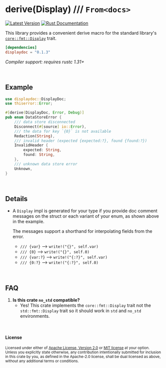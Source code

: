 derive(Display) /// `From<docs>`
===============

[![Latest Version](https://img.shields.io/crates/v/displaydoc.svg)](https://crates.io/crates/displaydoc)
[![Rust Documentation](https://img.shields.io/badge/api-rustdoc-blue.svg)](https://docs.rs/displaydoc)

This library provides a convenient derive macro for the standard library's
[`core::fmt::Display`] trait.

[`core::fmt::Display`]: https://doc.rust-lang.org/std/fmt/trait.Display.html

```toml
[dependencies]
displaydoc = "0.1.3"
```

*Compiler support: requires rustc 1.31+*

<br>

## Example

```rust
use displaydoc::DisplayDoc;
use thiserror::Error;

#[derive(DisplayDoc, Error, Debug)]
pub enum DataStoreError {
    /// data store disconnected
    Disconnect(#[source] io::Error),
    /// the data for key `{0}` is not available
    Redaction(String),
    /// invalid header (expected {expected:?}, found {found:?})
    InvalidHeader {
        expected: String,
        found: String,
    },
    /// unknown data store error
    Unknown,
}
```

<br>

## Details

- A `Display` impl is generated for your type if you provide doc comment
  messages on the struct or each variant of your enum, as shown above in the
  example.

  The messages support a shorthand for interpolating fields from the error.

    - `/// {var}` ⟶ `write!("{}", self.var)`
    - `/// {0}` ⟶ `write!("{}", self.0)`
    - `/// {var:?}` ⟶ `write!("{:?}", self.var)`
    - `/// {0:?}` ⟶ `write!("{:?}", self.0)`

<br>

## FAQ

1. **Is this crate `no_std` compatible?**
    * Yes! This crate implements the `core::fmt::Display` trait not the `std::fmt::Display` trait so it should work in `std` and `no_std` environments.

<br>

#### License

<sup>
Licensed under either of <a href="LICENSE-APACHE">Apache License, Version
2.0</a> or <a href="LICENSE-MIT">MIT license</a> at your option.
</sup>

<br>

<sub>
Unless you explicitly state otherwise, any contribution intentionally submitted
for inclusion in this crate by you, as defined in the Apache-2.0 license, shall
be dual licensed as above, without any additional terms or conditions.
</sub>

